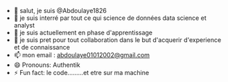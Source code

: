- 👋 salut, je suis @Abdoulaye1826
- 👀 je suis interré par tout ce qui science de données data science et analyst
- 🌱 je suis actuellement en phase d'apprentissage 
- 💞️ je suis pret pour tout collaboration dans le but d'acquerir d'experience et de connaissance
- 📫 mon email : abdoulaye01012002@gmail.com
- 😄 Pronouns: Authentik
- ⚡ Fun fact: le code.........et etre sur ma machine 

<!---
Abdoulaye1826/Abdoulaye1826 is a ✨ special ✨ repository because its `README.md` (this file) appears on your GitHub profile.
You can click the Preview link to take a look at your changes.
--->
